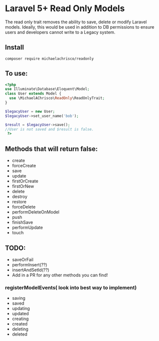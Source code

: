 # Laravel 5+ Read Only Models
The read only trait removes the ability to save, delete or modify Laravel models.
Ideally, this would be used in addition to DB permissions to ensure users and developers cannot write to a Legacy system.

## Install

```
composer require michaelachrisco/readonly
```

## To use:



```php
<?php
use Illuminate\Database\Eloquent\Model;
class User extends Model {
  use \MichaelAChrisco\ReadOnly\ReadOnlyTrait;
}

$legacyUser = new User;
$legacyUser->set_user_name('bob');

$result = $legacyUser->save();
//User is not saved and $result is false.
 ?>
```

## Methods that will return false:

 * create
 * forceCreate
 * save
 * update
 * firstOrCreate
 * firstOrNew
 * delete
 * destroy
 * restore
 * forceDelete
 * performDeleteOnModel
 * push
 * finishSave
 * performUpdate
 * touch

## TODO:
  * saveOrFail
  * performInsert(??)
  * insertAndSetId(??)
  * Add in a PR for any other methods you can find!


### registerModelEvents( look into best way to implement)  
  * saving
  * saved
  * updating
  * updated
  * creating
  * created
  * deleting
  * deleted

###
